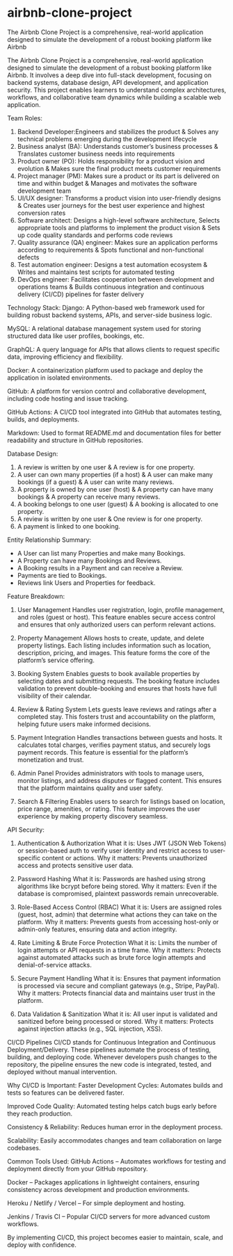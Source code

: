 # airbnb-clone-project
The Airbnb Clone Project is a comprehensive, real-world application designed to simulate the development of a robust booking platform like Airbnb

The Airbnb Clone Project is a comprehensive, real-world application designed to simulate the development of a robust booking platform like Airbnb. It involves a deep dive into full-stack development, focusing on backend systems, database design, API development, and application security. This project enables learners to understand complex architectures, workflows, and collaborative team dynamics while building a scalable web application.


Team Roles: 
1. Backend Developer:Engineers and stabilizes the product & Solves any technical problems emerging during the development lifecycle
2. Business analyst (BA): Understands customer’s business processes & Translates customer business needs into requirements
3. Product owner (PO): Holds responsibility for a product vision and evolution & Makes sure the final product meets customer requirements
4. Project manager (PM): Makes sure a product or its part is delivered on time and within budget & Manages and motivates the software development team
5. UI/UX designer: Transforms a product vision into user-friendly designs & Creates user journeys for the best user experience and highest conversion rates
6. Software architect: Designs a high-level software architecture, Selects appropriate tools and platforms to implement the product vision & Sets up code quality standards and performs code reviews
7. Quality assurance (QA) engineer: Makes sure an application performs according to requirements & Spots functional and non-functional defects
8. Test automation engineer: Designs a test automation ecosystem & Writes and maintains test scripts for automated testing
9. DevOps engineer: Facilitates cooperation between development and operations teams & Builds continuous integration and continuous delivery (CI/CD) pipelines for faster delivery

    
   
Technology Stack: 
Django:	A Python-based web framework used for building robust backend systems, APIs, and server-side business logic.

MySQL:	A relational database management system used for storing structured data like user profiles, bookings, etc.

GraphQL:	A query language for APIs that allows clients to request specific data, improving efficiency and flexibility.

Docker:	A containerization platform used to package and deploy the application in isolated environments.

GitHub:	A platform for version control and collaborative development, including code hosting and issue tracking.

GitHub Actions:	A CI/CD tool integrated into GitHub that automates testing, builds, and deployments.

Markdown:	Used to format README.md and documentation files for better readability and structure in GitHub repositories.


Database Design:
1. A review is written by one user & A review is for one property.
2. A user can own many properties (if a host) & A user can make many bookings (if a guest) & A user can write many reviews.
3. A property is owned by one user (host) & A property can have many bookings & A property can receive many reviews.
4. A booking belongs to one user (guest) & A booking is allocated to one property.
5. A review is written by one user & One review is for one property.
6. A payment is linked to one booking.
   

Entity Relationship Summary:
- A User can list many Properties and make many Bookings.
- A Property can have many Bookings and Reviews.
- A Booking results in a Payment and can receive a Review.
- Payments are tied to Bookings.
- Reviews link Users and Properties for feedback.


Feature Breakdown:
1. User Management
Handles user registration, login, profile management, and roles (guest or host). This feature enables secure access control and ensures that only authorized users can perform relevant actions.

2. Property Management
Allows hosts to create, update, and delete property listings. Each listing includes information such as location, description, pricing, and images. This feature forms the core of the platform’s service offering.

3. Booking System
Enables guests to book available properties by selecting dates and submitting requests. The booking feature includes validation to prevent double-booking and ensures that hosts have full visibility of their calendar.

4. Review & Rating System
Lets guests leave reviews and ratings after a completed stay. This fosters trust and accountability on the platform, helping future users make informed decisions.

5. Payment Integration
Handles transactions between guests and hosts. It calculates total charges, verifies payment status, and securely logs payment records. This feature is essential for the platform’s monetization and trust.

6. Admin Panel
Provides administrators with tools to manage users, monitor listings, and address disputes or flagged content. This ensures that the platform maintains quality and user safety.

7. Search & Filtering
Enables users to search for listings based on location, price range, amenities, or rating. This feature improves the user experience by making property discovery seamless.


API Security:
 1. Authentication & Authorization
What it is: Uses JWT (JSON Web Tokens) or session-based auth to verify user identity and restrict access to user-specific content or actions.
Why it matters: Prevents unauthorized access and protects sensitive user data.

2. Password Hashing
What it is: Passwords are hashed using strong algorithms like bcrypt before being stored.
Why it matters: Even if the database is compromised, plaintext passwords remain unrecoverable.

3. Role-Based Access Control (RBAC)
What it is: Users are assigned roles (guest, host, admin) that determine what actions they can take on the platform.
Why it matters: Prevents guests from accessing host-only or admin-only features, ensuring data and action integrity.

4. Rate Limiting & Brute Force Protection
What it is: Limits the number of login attempts or API requests in a time frame.
Why it matters: Protects against automated attacks such as brute force login attempts and denial-of-service attacks.

5. Secure Payment Handling
What it is: Ensures that payment information is processed via secure and compliant gateways (e.g., Stripe, PayPal).
Why it matters: Protects financial data and maintains user trust in the platform.

6. Data Validation & Sanitization
What it is: All user input is validated and sanitized before being processed or stored.
Why it matters: Protects against injection attacks (e.g., SQL injection, XSS).

CI/CD Pipelines
CI/CD stands for Continuous Integration and Continuous Deployment/Delivery. These pipelines automate the process of testing, building, and deploying code. Whenever developers push changes to the repository, the pipeline ensures the new code is integrated, tested, and deployed without manual intervention.

 Why CI/CD is Important:
Faster Development Cycles: Automates builds and tests so features can be delivered faster.

Improved Code Quality: Automated testing helps catch bugs early before they reach production.

Consistency & Reliability: Reduces human error in the deployment process.

Scalability: Easily accommodates changes and team collaboration on large codebases.

 Common Tools Used:
GitHub Actions – Automates workflows for testing and deployment directly from your GitHub repository.

Docker – Packages applications in lightweight containers, ensuring consistency across development and production environments.

Heroku / Netlify / Vercel – For simple deployment and hosting.

Jenkins / Travis CI – Popular CI/CD servers for more advanced custom workflows.

By implementing CI/CD, this project becomes easier to maintain, scale, and deploy with confidence.


